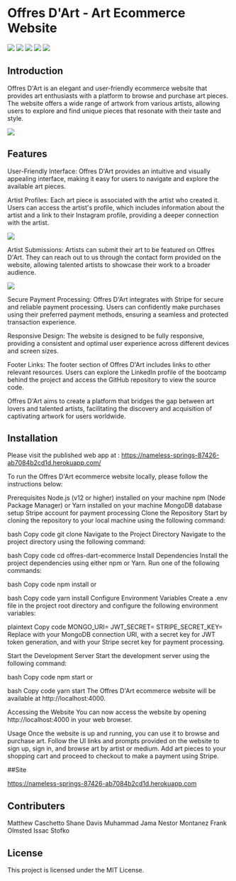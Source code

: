 # Offres D'Art - Art Ecommerce Website

<img src="	https://img.shields.io/badge/GitHub%20Pages-222222?style=for-the-badge&logo=GitHub%20Pages&logoColor=white" /> <img src="https://img.shields.io/badge/React-20232A?style=for-the-badge&logo=react&logoColor=61DAFB" /> <img src="https://img.shields.io/badge/Font_Awesome-339AF0?style=for-the-badge&logo=fontawesome&logoColor=white" /> <img src="	https://img.shields.io/badge/JavaScript-323330?style=for-the-badge&logo=javascript&logoColor=F7DF1E" /> <img src="https://img.shields.io/badge/JavaScript-323330?style=for-the-badge&logo=javascript&logoColor=F7DF1E" />


## Introduction
Offres D'Art is an elegant and user-friendly ecommerce website that provides art enthusiasts with a platform to browse and purchase art pieces. The website offers a wide range of artwork from various artists, allowing users to explore and find unique pieces that resonate with their taste and style.

<img src="https://i.imgur.com/8ODjvwA.png">

## Features

User-Friendly Interface: Offres D'Art provides an intuitive and visually appealing interface, making it easy for users to navigate and explore the available art pieces.

Artist Profiles: Each art piece is associated with the artist who created it. Users can access the artist's profile, which includes information about the artist and a link to their Instagram profile, providing a deeper connection with the artist.

<img src="https://i.imgur.com/8ITFbGf.png">

Artist Submissions: Artists can submit their art to be featured on Offres D'Art. They can reach out to us through the contact form provided on the website, allowing talented artists to showcase their work to a broader audience.

<img src="https://i.imgur.com/QEi7dvW.png">

Secure Payment Processing: Offres D'Art integrates with Stripe for secure and reliable payment processing. Users can confidently make purchases using their preferred payment methods, ensuring a seamless and protected transaction experience.

Responsive Design: The website is designed to be fully responsive, providing a consistent and optimal user experience across different devices and screen sizes.

Footer Links: The footer section of Offres D'Art includes links to other relevant resources. Users can explore the LinkedIn profile of the bootcamp behind the project and access the GitHub repository to view the source code.

Offres D'Art aims to create a platform that bridges the gap between art lovers and talented artists, facilitating the discovery and acquisition of captivating artwork for users worldwide.

## Installation 

Please visit the published web app at : https://nameless-springs-87426-ab7084b2cd1d.herokuapp.com/ 

To run the Offres D'Art ecommerce website locally, please follow the instructions below:

Prerequisites
Node.js (v12 or higher) installed on your machine
npm (Node Package Manager) or Yarn installed on your machine
MongoDB database setup
Stripe account for payment processing
Clone the Repository
Start by cloning the repository to your local machine using the following command:

bash
Copy code
git clone <repository-url>
Navigate to the Project Directory
Navigate to the project directory using the following command:

bash
Copy code
cd offres-dart-ecommerce
Install Dependencies
Install the project dependencies using either npm or Yarn. Run one of the following commands:

bash
Copy code
npm install
or

bash
Copy code
yarn install
Configure Environment Variables
Create a .env file in the project root directory and configure the following environment variables:

plaintext
Copy code
MONGO_URI=<your-mongodb-uri>
JWT_SECRET=<your-jwt-secret>
STRIPE_SECRET_KEY=<your-stripe-secret-key>
Replace <your-mongodb-uri> with your MongoDB connection URI, <your-jwt-secret> with a secret key for JWT token generation, and <your-stripe-secret-key> with your Stripe secret key for payment processing.

Start the Development Server
Start the development server using the following command:

bash
Copy code
npm start
or

bash
Copy code
yarn start
The Offres D'Art ecommerce website will be available at http://localhost:4000.

Accessing the Website
You can now access the website by opening http://localhost:4000 in your web browser.

Usage
Once the website is up and running, you can use it to browse and purchase art. Follow the UI links and prompts provided on the website to sign up, sign in, and browse art by artist or medium. Add art pieces to your shopping cart and proceed to checkout to make a payment using Stripe.

##Site

https://nameless-springs-87426-ab7084b2cd1d.herokuapp.com

## Contributers
Matthew Caschetto 
Shane Davis
Muhammad Jama
Nestor Montanez
Frank Olmsted 
Issac Stofko


## License
This project is licensed under the MIT License.


